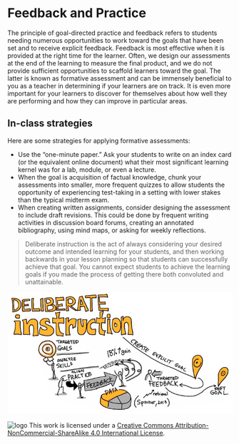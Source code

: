 # Feedback and Practice

The principle of goal-directed practice and feedback refers to students needing numerous opportunities to work toward the goals that have been set and to receive explicit feedback. Feedback is most effective when it is provided at the right time for the learner. Often, we design our assessments at the end of the learning to measure the final product, and we do not provide sufficient opportunities to scaffold learners toward the goal. The latter is known as formative assessment and can be immensely beneficial to you as a teacher in determining if your learners are on track. It is even more important for your learners to discover for themselves about how well they are performing and how they can improve in particular areas.

## In-class strategies

Here are some strategies for applying formative assessments:

*   Use the “one-minute paper.” Ask your students to write on an index card (or the equivalent online document) what their most significant learning kernel was for a lab, module, or even a lecture.
*   When the goal is acquisition of factual knowledge, chunk your assessments into smaller, more frequent quizzes to allow students the opportunity of experiencing test-taking in a setting with lower stakes than the typical midterm exam.
*   When creating written assignments, consider designing the assessment to include draft revisions. This could be done by frequent writing activities in discussion board forums, creating an annotated bibliography, using mind maps, or asking for weekly reflections.

>Deliberate instruction is the act of always considering your desired outcome and intended learning for your students, and then working backwards in your lesson planning so that students can successfully achieve that goal. You cannot expect students to achieve the learning goals if you made the process of getting there both convoluted and unattainable.

![Deliberate Instruction](images/teacher-for-learning-feedback-and-practice-deliberate-instruction.jpg)

![logo](https://i.creativecommons.org/l/by-nc-sa/4.0/88x31.png) This work is licensed under a [Creative Commons Attribution-NonCommercial-ShareAlike 4.0 International License](https://creativecommons.org/licenses/by-nc-sa/4.0/).
